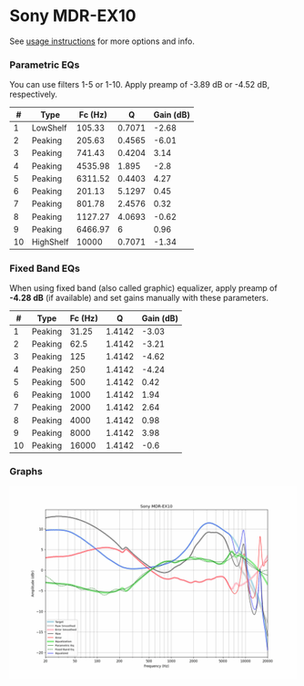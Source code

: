 # Sony MDR-EX10
See [usage instructions](https://github.com/jaakkopasanen/AutoEq#usage) for more options and info.

### Parametric EQs
You can use filters 1-5 or 1-10. Apply preamp of -3.89 dB or -4.52 dB, respectively.

|   # | Type      |   Fc (Hz) |      Q |   Gain (dB) |
|-----|-----------|-----------|--------|-------------|
|   1 | LowShelf  |    105.33 | 0.7071 |       -2.68 |
|   2 | Peaking   |    205.63 | 0.4565 |       -6.01 |
|   3 | Peaking   |    741.43 | 0.4204 |        3.14 |
|   4 | Peaking   |   4535.98 | 1.895  |       -2.8  |
|   5 | Peaking   |   6311.52 | 0.4403 |        4.27 |
|   6 | Peaking   |    201.13 | 5.1297 |        0.45 |
|   7 | Peaking   |    801.78 | 2.4576 |        0.32 |
|   8 | Peaking   |   1127.27 | 4.0693 |       -0.62 |
|   9 | Peaking   |   6466.97 | 6      |        0.96 |
|  10 | HighShelf |  10000    | 0.7071 |       -1.34 |

### Fixed Band EQs
When using fixed band (also called graphic) equalizer, apply preamp of **-4.28 dB** (if available) and set gains manually with these parameters.

|   # | Type    |   Fc (Hz) |      Q |   Gain (dB) |
|-----|---------|-----------|--------|-------------|
|   1 | Peaking |     31.25 | 1.4142 |       -3.03 |
|   2 | Peaking |     62.5  | 1.4142 |       -3.21 |
|   3 | Peaking |    125    | 1.4142 |       -4.62 |
|   4 | Peaking |    250    | 1.4142 |       -4.24 |
|   5 | Peaking |    500    | 1.4142 |        0.42 |
|   6 | Peaking |   1000    | 1.4142 |        1.94 |
|   7 | Peaking |   2000    | 1.4142 |        2.64 |
|   8 | Peaking |   4000    | 1.4142 |        0.98 |
|   9 | Peaking |   8000    | 1.4142 |        3.98 |
|  10 | Peaking |  16000    | 1.4142 |       -0.6  |

### Graphs
![](./Sony%20MDR-EX10.png)
